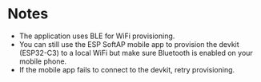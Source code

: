 # Notes
- The application uses BLE for WiFi provisioning.
- You can still use the ESP SoftAP mobile app to provision the devkit (ESP32-C3) to a local WiFi but make sure Bluetooth is enabled on your mobile phone.
- If the mobile app fails to connect to the devkit, retry provisioning.
